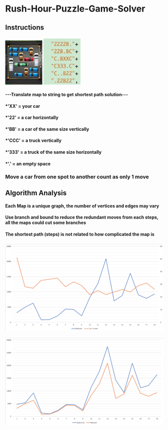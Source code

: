 # Rush-Hour-Puzzle-Game-Solver
##  Instructions
### ![](https://github.com/nickee1942/Rush-Hour-Puzzle-Game-Solver/blob/master/Image/map.png)  ![](https://github.com/nickee1942/Rush-Hour-Puzzle-Game-Solver/blob/master/Image/string.jpg)
#### ---Translate map to string to get shortest path solution---
#### *'XX' = your car
#### *'22' = a car horizontally
#### *'BB' = a car of the same size vertically
#### *'CCC' = a truck vertically
#### *'333' = a truck of the same size horizontally
#### *'.' = an empty space
### Move a car from one spot to another count as only 1 move
## Algorithm Analysis
#### Each Map is a unique graph, the number of vertices and edges may vary
#### Use branch and bound to reduce the redundant moves from each steps, all the maps could cut some branches
#### The shortest path (steps) is not related to how complicated the map is
### ![](https://github.com/nickee1942/Rush-Hour-Puzzle-Game-Solver/blob/master/Image/RelationReduced%26shortest.png) 
![](https://github.com/nickee1942/Rush-Hour-Puzzle-Game-Solver/blob/master/Image/WholeVSreduced.png)



